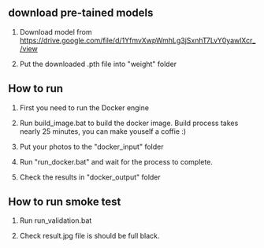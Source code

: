 ## download pre-tained models 
1. Download model from https://drive.google.com/file/d/1YfmvXwpWmhLg3jSxnhT7LvY0yawlXcr_/view

2. Put the downloaded .pth file into "weight" folder

## How to run
1. First you need to run the Docker engine

2. Run build_image.bat to build the docker image. Build process takes nearly 25 minutes, you can make youself a coffie :)

3. Put your photos to the "docker_input" folder

4. Run "run_docker.bat" and wait for the process to complete.

5. Check the results in "docker_output" folder

## How to run smoke test

1. Run run_validation.bat 

2. Check result.jpg file is should be full black.
